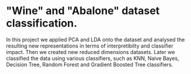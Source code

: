 # "Wine" and "Abalone" dataset classification.
In this project we applied PCA and LDA onto the dataset and analysed the resulting new representations in terms of interpretibilty and classifier impact. Then we created new reduced dimensions datasets. Later we classified the data using various classifiers, such as KNN, Naive Bayes, Decision Tree, Random Forest and Gradient Boosted Tree classifiers.
